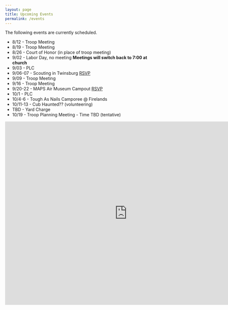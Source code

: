 ```yaml
---
layout: page
title: Upcoming Events
permalink: /events
---
```


The following events are currently scheduled.

- 8/12 - Troop Meeting
- 8/19 - Troop Meeting
- 8/26 - Court of Honor (in place of troop meeting)
- 9/02 - Labor Day, no meeting  **Meetings will switch back to 7:00 at church**
- 9/03 - PLC
- 9/06-07 - Scouting in Twinsburg [RSVP](https://forms.gle/YUt9AmCVxDkaFjhK6)
- 9/09 - Troop Meeting
- 9/16 - Troop Meeting
- 9/20-22 - MAPS Air Museum Campout [RSVP](https://forms.gle/qvMuuvygcs7wBhcw7)
- 10/1 - PLC
- 10/4-6 - Tough As Nails Camporee @ Firelands
- 10/11-13 - Cub Haunted??  (volunteering)
- TBD - Yard Charge
- 10/19 - Troop Planning Meeting - Time TBD (tentative)

<iframe src="https://calendar.google.com/calendar/embed?src=ccb15b7c3c3e506c128bcabfb6b42037342f0d1b73f8e493120475e07f119d07%40group.calendar.google.com&ctz=America%2FNew_York" style="border: 0" width="800" height="600" frameborder="0" scrolling="no"></iframe>